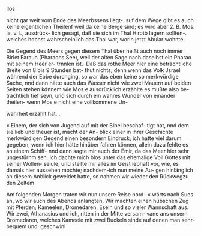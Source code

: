 Ilos

nicht gar weit vom Ende des Meerbssens liegt-. suf dem
Wege gibt es auch keine eigentlichen Theilenf weil da keine
Berge sind; es wird aber 2. B. Mos. la. v. L, ausdrück-
lich gesagt, daß sie sich im Thal Hirotb lagern sollten-.
welches hdchst wahrscheinlich das Thal war, worin jetzt
Abular wohnte.

Die Gegend des Meers gegen diesem Thal über heißt
auch noch immer Birlet Faraun (Pharaons See), weil der
alten Sage nach daselbst ein Pharao mit seinem Heer er-
trnnlen ist.· Daß das rothe Meer hier eine beträchtliche
Breite von 8 bis 9 Stunden bat- thut nichts; denn wenn
das Volk Jsrael während der Ebbe durchging, so war das
eben keine so merkwürdige Sache, nnd dann hätte auch das
Wasser nicht wie zwei Mauern auf beiden Seiten stehen
kdnnem wie Mos e ausdrücklich erzählte es mußte also be-
trächtlich tief seyn, und sich durch ein wahres Wunder von
einander theilen- wenn Mos e nicht eine vollkommene Un-

wahrheit erzählt hat. .

« Einem, der sich von Jugend auf mit der Bibel beschaf-
tigt hat, nnd dem sie lieb und theuer ist, macht der An-
blick einer in ihrer Geschichte merkwürdigen Gegend einen
besondern Eindruck; ich hatte viel darum gegeben, wenn ich
hier hätte hinüber fahren können, allein dazu fehlte es an
einem Schiff- nnd dann sagte mir auch der Emir, da
das Meer hier sehr ungestürnm seh. Ich dachte mich
blos unter das ehemalige Voll Gottes mit seiner Wollen-
seiule, und stellte mir alles im Geist lebhaft vor, wie, es
damals hier aussehen mochte; nachdem-ich nun meine Au-
gen hinlänglich an diesem Anblick geweidet hatte, so nahmen
wir wieder den Rückwegzu den Zeltem

Am folgenden Morgen traten wir nun unsere Reise nord- «
wärts nach Sues an, wo wir auch des Abends anlangten.
Wir machten einen hübschen Zug mit Pferden; Kameelen,
Dromedaren, Eseln und so vieler Wannschaft aus. Wir
zwei, Athanasius und ich, ritten in der Mitte versam-
vane ans unsern Dromedaren, welches Kameele mit zwei
Buckeln sind« auf denen man sehr- bequem und· geschwini

